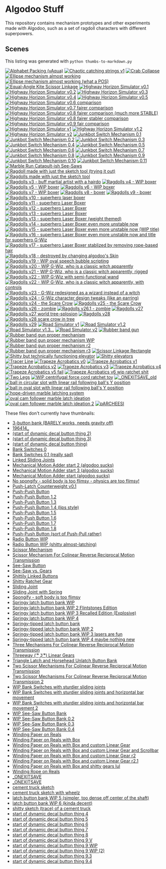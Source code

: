 # Algodoo Stuff

This repository contains mechanism prototypes and other experiments made with Algodoo, such as a set of ragdoll characters with different superpowers.

## Scenes

This listing was generated with `python thumbs-to-markdown.py`

[![Alphabet Packing (vAqua)](scenes/.algodoo_thumbs/Alphabet%20Packing%20%28vAqua%29.phz.png)](scenes/Alphabet%20Packing%20%28vAqua%29.phz)
[![Chaotic catching strings v1](scenes/.algodoo_thumbs/Chaotic%20catching%20strings%20v1.phz.png)](scenes/Chaotic%20catching%20strings%20v1.phz)
[![Crab Collapse](scenes/.algodoo_thumbs/Crab%20Collapse.phz.png)](scenes/Crab%20Collapse.phz)
[![Ellipse mechanism almost working](scenes/.algodoo_thumbs/Ellipse%20mechanism%20almost%20working.phz.png)](scenes/Ellipse%20mechanism%20almost%20working.phz)
[![Ellipse mechanism almost working (what a POS)](scenes/.algodoo_thumbs/Ellipse%20mechanism%20almost%20working%20%28what%20a%20POS%29.phz.png)](scenes/Ellipse%20mechanism%20almost%20working%20%28what%20a%20POS%29.phz)
[![Equal-Angle Kite Scissor Linkage](scenes/.algodoo_thumbs/Equal-Angle%20Kite%20Scissor%20Linkage.phz.png)](scenes/Equal-Angle%20Kite%20Scissor%20Linkage.phz)
[![Highway Horizon Simulator v0.1](scenes/.algodoo_thumbs/Highway%20Horizon%20Simulator%20v0.1.phz.png)](scenes/Highway%20Horizon%20Simulator%20v0.1.phz)
[![Highway Horizon Simulator v0.2](scenes/.algodoo_thumbs/Highway%20Horizon%20Simulator%20v0.2.phz.png)](scenes/Highway%20Horizon%20Simulator%20v0.2.phz)
[![Highway Horizon Simulator v0.3](scenes/.algodoo_thumbs/Highway%20Horizon%20Simulator%20v0.3.phz.png)](scenes/Highway%20Horizon%20Simulator%20v0.3.phz)
[![Highway Horizon Simulator v0.4](scenes/.algodoo_thumbs/Highway%20Horizon%20Simulator%20v0.4.phz.png)](scenes/Highway%20Horizon%20Simulator%20v0.4.phz)
[![Highway Horizon Simulator v0.5](scenes/.algodoo_thumbs/Highway%20Horizon%20Simulator%20v0.5.phz.png)](scenes/Highway%20Horizon%20Simulator%20v0.5.phz)
[![Highway Horizon Simulator v0.6 comparison](scenes/.algodoo_thumbs/Highway%20Horizon%20Simulator%20v0.6%20comparison.phz.png)](scenes/Highway%20Horizon%20Simulator%20v0.6%20comparison.phz)
[![Highway Horizon Simulator v0.7 fairer comparison](scenes/.algodoo_thumbs/Highway%20Horizon%20Simulator%20v0.7%20fairer%20comparison.phz.png)](scenes/Highway%20Horizon%20Simulator%20v0.7%20fairer%20comparison.phz)
[![Highway Horizon Simulator v0.8 fairer comparison (much more STABLE)](scenes/.algodoo_thumbs/Highway%20Horizon%20Simulator%20v0.8%20fairer%20comparison%20%28much%20more%20STABLE%29.phz.png)](scenes/Highway%20Horizon%20Simulator%20v0.8%20fairer%20comparison%20%28much%20more%20STABLE%29.phz)
[![Highway Horizon Simulator v0.8 fairer stabler comparison](scenes/.algodoo_thumbs/Highway%20Horizon%20Simulator%20v0.8%20fairer%20stabler%20comparison.phz.png)](scenes/Highway%20Horizon%20Simulator%20v0.8%20fairer%20stabler%20comparison.phz)
[![Highway Horizon Simulator v0.9 fair comparison](scenes/.algodoo_thumbs/Highway%20Horizon%20Simulator%20v0.9%20fair%20comparison.phz.png)](scenes/Highway%20Horizon%20Simulator%20v0.9%20fair%20comparison.phz)
[![Highway Horizon Simulator v1](scenes/.algodoo_thumbs/Highway%20Horizon%20Simulator%20v1.phz.png)](scenes/Highway%20Horizon%20Simulator%20v1.phz)
[![Highway Horizon Simulator v1.2](scenes/.algodoo_thumbs/Highway%20Horizon%20Simulator%20v1.2.phz.png)](scenes/Highway%20Horizon%20Simulator%20v1.2.phz)
[![Highway Horizon Simulator v2](scenes/.algodoo_thumbs/Highway%20Horizon%20Simulator%20v2.phz.png)](scenes/Highway%20Horizon%20Simulator%20v2.phz)
[![Junkbot Switch Mechanism 0.1](scenes/.algodoo_thumbs/Junkbot%20Switch%20Mechanism%200.1.phz.png)](scenes/Junkbot%20Switch%20Mechanism%200.1.phz)
[![Junkbot Switch Mechanism 0.2](scenes/.algodoo_thumbs/Junkbot%20Switch%20Mechanism%200.2.phz.png)](scenes/Junkbot%20Switch%20Mechanism%200.2.phz)
[![Junkbot Switch Mechanism 0.3](scenes/.algodoo_thumbs/Junkbot%20Switch%20Mechanism%200.3.phz.png)](scenes/Junkbot%20Switch%20Mechanism%200.3.phz)
[![Junkbot Switch Mechanism 0.4](scenes/.algodoo_thumbs/Junkbot%20Switch%20Mechanism%200.4.phz.png)](scenes/Junkbot%20Switch%20Mechanism%200.4.phz)
[![Junkbot Switch Mechanism 0.5](scenes/.algodoo_thumbs/Junkbot%20Switch%20Mechanism%200.5.phz.png)](scenes/Junkbot%20Switch%20Mechanism%200.5.phz)
[![Junkbot Switch Mechanism 0.6](scenes/.algodoo_thumbs/Junkbot%20Switch%20Mechanism%200.6.phz.png)](scenes/Junkbot%20Switch%20Mechanism%200.6.phz)
[![Junkbot Switch Mechanism 0.7](scenes/.algodoo_thumbs/Junkbot%20Switch%20Mechanism%200.7.phz.png)](scenes/Junkbot%20Switch%20Mechanism%200.7.phz)
[![Junkbot Switch Mechanism 0.8](scenes/.algodoo_thumbs/Junkbot%20Switch%20Mechanism%200.8.phz.png)](scenes/Junkbot%20Switch%20Mechanism%200.8.phz)
[![Junkbot Switch Mechanism 0.9](scenes/.algodoo_thumbs/Junkbot%20Switch%20Mechanism%200.9.phz.png)](scenes/Junkbot%20Switch%20Mechanism%200.9.phz)
[![Junkbot Switch Mechanism 0.10](scenes/.algodoo_thumbs/Junkbot%20Switch%20Mechanism%200.10.phz.png)](scenes/Junkbot%20Switch%20Mechanism%200.10.phz)
[![Junkbot Switch Mechanism 0.11](scenes/.algodoo_thumbs/Junkbot%20Switch%20Mechanism%200.11.phz.png)](scenes/Junkbot%20Switch%20Mechanism%200.11.phz)
[![Marble Run Catapult-ish See-Saws](scenes/.algodoo_thumbs/Marble%20Run%20Catapult-ish%20See-Saws.phz.png)](scenes/Marble%20Run%20Catapult-ish%20See-Saws.phz)
[![Ragdoll made with just the sketch tool (trying it out)](scenes/.algodoo_thumbs/Ragdoll%20made%20with%20just%20the%20sketch%20tool%20%28trying%20it%20out%29.phz.png)](scenes/Ragdolls/Ragdoll%20made%20with%20just%20the%20sketch%20tool%20%28trying%20it%20out%29.phz)
[![Ragdolls made with just the sketch tool](scenes/.algodoo_thumbs/Ragdolls%20made%20with%20just%20the%20sketch%20tool.phz.png)](scenes/Ragdolls/Ragdolls%20made%20with%20just%20the%20sketch%20tool.phz)
[![Ragdolls v3 - buff martial artist with a hairdo](scenes/.algodoo_thumbs/Ragdolls%20v3%20-%20buff%20martial%20artist%20with%20a%20hairdo.phz.png)](scenes/Ragdolls/Ragdolls%20v3%20-%20buff%20martial%20artist%20with%20a%20hairdo.phz)
[![Ragdolls v4 - WIP boxer](scenes/.algodoo_thumbs/Ragdolls%20v4%20-%20WIP%20boxer.phz.png)](scenes/Ragdolls/Ragdolls%20v4%20-%20WIP%20boxer.phz)
[![Ragdolls v5 - WIP boxer](scenes/.algodoo_thumbs/Ragdolls%20v5%20-%20WIP%20boxer.phz.png)](scenes/Ragdolls/Ragdolls%20v5%20-%20WIP%20boxer.phz)
[![Ragdolls v6 - WIP boxer](scenes/.algodoo_thumbs/Ragdolls%20v6%20-%20WIP%20boxer.phz.png)](scenes/Ragdolls/Ragdolls%20v6%20-%20WIP%20boxer.phz)
[![Ragdolls v7 - WIP boxer](scenes/.algodoo_thumbs/Ragdolls%20v7%20-%20WIP%20boxer.phz.png)](scenes/Ragdolls/Ragdolls%20v7%20-%20WIP%20boxer.phz)
[![Ragdolls v8 - boxer](scenes/.algodoo_thumbs/Ragdolls%20v8%20-%20boxer.phz.png)](scenes/Ragdolls/Ragdolls%20v8%20-%20boxer.phz)
[![Ragdolls v9 - boxer](scenes/.algodoo_thumbs/Ragdolls%20v9%20-%20boxer.phz.png)](scenes/Ragdolls/Ragdolls%20v9%20-%20boxer.phz)
[![Ragdolls v10 - superhero laser boxer](scenes/.algodoo_thumbs/Ragdolls%20v10%20-%20superhero%20laser%20boxer.phz.png)](scenes/Ragdolls/Ragdolls%20v10%20-%20superhero%20laser%20boxer.phz)
[![Ragdolls v11 - superhero Laser Boxer](scenes/.algodoo_thumbs/Ragdolls%20v11%20-%20superhero%20Laser%20Boxer.phz.png)](scenes/Ragdolls/Ragdolls%20v11%20-%20superhero%20Laser%20Boxer.phz)
[![Ragdolls v12 - superhero Laser Boxer](scenes/.algodoo_thumbs/Ragdolls%20v12%20-%20superhero%20Laser%20Boxer.phz.png)](scenes/Ragdolls/Ragdolls%20v12%20-%20superhero%20Laser%20Boxer.phz)
[![Ragdolls v13 - superhero Laser Boxer](scenes/.algodoo_thumbs/Ragdolls%20v13%20-%20superhero%20Laser%20Boxer.phz.png)](scenes/Ragdolls/Ragdolls%20v13%20-%20superhero%20Laser%20Boxer.phz)
[![Ragdolls v13 - superhero Laser Boxer (weight themed)](scenes/.algodoo_thumbs/Ragdolls%20v13%20-%20superhero%20Laser%20Boxer%20%28weight%20themed%29.phz.png)](scenes/Ragdolls/Ragdolls%20v13%20-%20superhero%20Laser%20Boxer%20%28weight%20themed%29.phz)
[![Ragdolls v14 - superhero Laser Boxer even more unstable now](scenes/.algodoo_thumbs/Ragdolls%20v14%20-%20superhero%20Laser%20Boxer%20even%20more%20unstable%20now.phz.png)](scenes/Ragdolls/Ragdolls%20v14%20-%20superhero%20Laser%20Boxer%20even%20more%20unstable%20now.phz)
[![Ragdolls v15 - superhero Laser Boxer even more unstable now (WIP title)](scenes/.algodoo_thumbs/Ragdolls%20v15%20-%20superhero%20Laser%20Boxer%20even%20more%20unstable%20now%20%28WIP%20title%29.phz.png)](scenes/Ragdolls/Ragdolls%20v15%20-%20superhero%20Laser%20Boxer%20even%20more%20unstable%20now%20%28WIP%20title%29.phz)
[![Ragdolls v16 - superhero Laser Boxer even more unstable now and title for superhero G-Wiz](scenes/.algodoo_thumbs/Ragdolls%20v16%20-%20superhero%20Laser%20Boxer%20even%20more%20unstable%20now%20and%20title%20for%20superhero%20G-Wiz.phz.png)](scenes/Ragdolls/Ragdolls%20v16%20-%20superhero%20Laser%20Boxer%20even%20more%20unstable%20now%20and%20title%20for%20superhero%20G-Wiz.phz)
[![Ragdolls v17 - superhero Laser Boxer stablized by removing rope-based hair](scenes/.algodoo_thumbs/Ragdolls%20v17%20-%20superhero%20Laser%20Boxer%20stablized%20by%20removing%20rope-based%20hair.phz.png)](scenes/Ragdolls/Ragdolls%20v17%20-%20superhero%20Laser%20Boxer%20stablized%20by%20removing%20rope-based%20hair.phz)
[![Ragdolls v18 - destroyed by changing algodoo's Skin](scenes/.algodoo_thumbs/Ragdolls%20v18%20-%20destroyed%20by%20changing%20algodoo%27s%20Skin.phz.png)](scenes/Ragdolls/Ragdolls%20v18%20-%20destroyed%20by%20changing%20algodoo%27s%20Skin.phz)
[![Ragdolls v19 - WIP oval speech bubble scripting](scenes/.algodoo_thumbs/Ragdolls%20v19%20-%20WIP%20oval%20speech%20bubble%20scripting.phz.png)](scenes/Ragdolls/Ragdolls%20v19%20-%20WIP%20oval%20speech%20bubble%20scripting.phz)
[![Ragdolls v20 - WIP G-Wiz, who is a classic witch apparently](scenes/.algodoo_thumbs/Ragdolls%20v20%20-%20WIP%20G-Wiz%2C%20who%20is%20a%20classic%20witch%20apparently.phz.png)](scenes/Ragdolls/Ragdolls%20v20%20-%20WIP%20G-Wiz%2C%20who%20is%20a%20classic%20witch%20apparently.phz)
[![Ragdolls v21 - WIP G-Wiz, who is a classic witch apparently, rigged](scenes/.algodoo_thumbs/Ragdolls%20v21%20-%20WIP%20G-Wiz%2C%20who%20is%20a%20classic%20witch%20apparently%2C%20rigged.phz.png)](scenes/Ragdolls/Ragdolls%20v21%20-%20WIP%20G-Wiz%2C%20who%20is%20a%20classic%20witch%20apparently%2C%20rigged.phz)
[![Ragdolls v22 - WIP G-Wiz with semi-functional wand](scenes/.algodoo_thumbs/Ragdolls%20v22%20-%20WIP%20G-Wiz%20with%20semi-functional%20wand.phz.png)](scenes/Ragdolls/Ragdolls%20v22%20-%20WIP%20G-Wiz%20with%20semi-functional%20wand.phz)
[![Ragdolls v22 - WIP G-Wiz, who is a classic witch apparently, with controls](scenes/.algodoo_thumbs/Ragdolls%20v22%20-%20WIP%20G-Wiz%2C%20who%20is%20a%20classic%20witch%20apparently%2C%20with%20controls.phz.png)](scenes/Ragdolls/Ragdolls%20v22%20-%20WIP%20G-Wiz%2C%20who%20is%20a%20classic%20witch%20apparently%2C%20with%20controls.phz)
[![Ragdolls v23 - G-Wiz redesigned as a wizard instead of a witch](scenes/.algodoo_thumbs/Ragdolls%20v23%20-%20G-Wiz%20redesigned%20as%20a%20wizard%20instead%20of%20a%20witch.phz.png)](scenes/Ragdolls/Ragdolls%20v23%20-%20G-Wiz%20redesigned%20as%20a%20wizard%20instead%20of%20a%20witch.phz)
[![Ragdolls v24 - G-Wiz character design tweaks (like an earring)](scenes/.algodoo_thumbs/Ragdolls%20v24%20-%20G-Wiz%20character%20design%20tweaks%20%28like%20an%20earring%29.phz.png)](scenes/Ragdolls/Ragdolls%20v24%20-%20G-Wiz%20character%20design%20tweaks%20%28like%20an%20earring%29.phz)
[![Ragdolls v24 - the Scare Crow](scenes/.algodoo_thumbs/Ragdolls%20v24%20-%20the%20Scare%20Crow.phz.png)](scenes/Ragdolls/Ragdolls%20v24%20-%20the%20Scare%20Crow.phz)
[![Ragdolls v25 - the Scare Crow](scenes/.algodoo_thumbs/Ragdolls%20v25%20-%20the%20Scare%20Crow.phz.png)](scenes/Ragdolls/Ragdolls%20v25%20-%20the%20Scare%20Crow.phz)
[![Ragdolls v26 - zombie](scenes/.algodoo_thumbs/Ragdolls%20v26%20-%20zombie.phz.png)](scenes/Ragdolls/Ragdolls%20v26%20-%20zombie.phz)
[![Ragdolls v26.1 - zombie](scenes/.algodoo_thumbs/Ragdolls%20v26.1%20-%20zombie.phz.png)](scenes/Ragdolls/Ragdolls%20v26.1%20-%20zombie.phz)
[![Ragdolls v27](scenes/.algodoo_thumbs/Ragdolls%20v27.phz.png)](scenes/Ragdolls/Ragdolls%20v27.phz)
[![Ragdolls v27 world tree-splosion](scenes/.algodoo_thumbs/Ragdolls%20v27%20world%20tree-splosion.phz.png)](scenes/Ragdolls/Ragdolls%20v27%20world%20tree-splosion.phz)
[![Ragdolls v28](scenes/.algodoo_thumbs/Ragdolls%20v28.phz.png)](scenes/Ragdolls/Ragdolls%20v28.phz)
[![Ragdolls v28 scare crow in tree](scenes/.algodoo_thumbs/Ragdolls%20v28%20scare%20crow%20in%20tree.phz.png)](scenes/Ragdolls/Ragdolls%20v28%20scare%20crow%20in%20tree.phz)    
[![Ragdolls v29](scenes/.algodoo_thumbs/Ragdolls%20v29.phz.png)](scenes/Ragdolls/Ragdolls%20v29.phz)
[![Road Simulator v1](scenes/.algodoo_thumbs/Road%20Simulator%20v1.phz.png)](scenes/Road%20Simulator%20v1.phz)
[![Road Simulator v1.2](scenes/.algodoo_thumbs/Road%20Simulator%20v1.2.phz.png)](scenes/Road%20Simulator%20v1.2.phz)
[![Road Simulator v1.3...](scenes/.algodoo_thumbs/Road%20Simulator%20v1.3....phz.png)](scenes/Road%20Simulator%20v1.3....phz)
[![Road Simulator v2](scenes/.algodoo_thumbs/Road%20Simulator%20v2.phz.png)](scenes/Road%20Simulator%20v2.phz)
[![Rubber band gun](scenes/.algodoo_thumbs/Rubber%20band%20gun.phz.png)](scenes/Rubber%20band%20gun.phz)
[![Rubber band gun proper mechanism](scenes/.algodoo_thumbs/Rubber%20band%20gun%20proper%20mechanism.phz.png)](scenes/Rubber%20band%20gun%20proper%20mechanism.phz)
[![Rubber band gun proper mechanism WIP](scenes/.algodoo_thumbs/Rubber%20band%20gun%20proper%20mechanism%20WIP.phz.png)](scenes/Rubber%20band%20gun%20proper%20mechanism%20WIP.phz)
[![Rubber band gun proper mechanism r2](scenes/.algodoo_thumbs/Rubber%20band%20gun%20proper%20mechanism%20r2.phz.png)](scenes/Rubber%20band%20gun%20proper%20mechanism%20r2.phz) 
[![Rubber band gun proper mechanism r3](scenes/.algodoo_thumbs/Rubber%20band%20gun%20proper%20mechanism%20r3.phz.png)](scenes/Rubber%20band%20gun%20proper%20mechanism%20r3.phz) 
[![Scissor Linkage Rectangle](scenes/.algodoo_thumbs/Scissor%20Linkage%20Rectangle.phz.png)](scenes/Scissor%20Linkage%20Rectangle.phz)
[![Shitty but technically functioning elevator](scenes/.algodoo_thumbs/Shitty%20but%20technically%20functioning%20elevator.phz.png)](scenes/Shitty%20but%20technically%20functioning%20elevator.phz)
[![Shitty elevators](scenes/.algodoo_thumbs/Shitty%20elevators.phz.png)](scenes/Shitty%20elevators.phz)
[![Tracer Line](scenes/.algodoo_thumbs/Tracer%20Line.phz.png)](scenes/Tracer%20Line.phz)
[![Trapeze Acrobatics v0](scenes/.algodoo_thumbs/Trapeze%20Acrobatics%20v0.phz.png)](scenes/Trapeze%20Acrobatics%20v0.phz)
[![Trapeze Acrobatics v1](scenes/.algodoo_thumbs/Trapeze%20Acrobatics%20v1.phz.png)](scenes/Trapeze%20Acrobatics%20v1.phz)
[![Trapeze Acrobatics v2](scenes/.algodoo_thumbs/Trapeze%20Acrobatics%20v2.phz.png)](scenes/Trapeze%20Acrobatics%20v2.phz)
[![Trapeze Acrobatics v3](scenes/.algodoo_thumbs/Trapeze%20Acrobatics%20v3.phz.png)](scenes/Trapeze%20Acrobatics%20v3.phz)
[![Trapeze Acrobatics v4](scenes/.algodoo_thumbs/Trapeze%20Acrobatics%20v4.phz.png)](scenes/Trapeze%20Acrobatics%20v4.phz)
[![Trapeze Acrobatics v5 fail](scenes/.algodoo_thumbs/Trapeze%20Acrobatics%20v5%20fail.phz.png)](scenes/Trapeze%20Acrobatics%20v5%20fail.phz)
[![Trapeze Acrobatics v6 wip ratchet shit](scenes/.algodoo_thumbs/Trapeze%20Acrobatics%20v6%20wip%20ratchet%20shit.phz.png)](scenes/Trapeze%20Acrobatics%20v6%20wip%20ratchet%20shit.phz)
[![Two Legs](scenes/.algodoo_thumbs/Two%20Legs.phz.png)](scenes/Two%20Legs.phz)
[![WIP centrifugal force cord ratchet toy](scenes/.algodoo_thumbs/WIP%20centrifugal%20force%20cord%20ratchet%20toy.phz.png)](scenes/WIP%20centrifugal%20force%20cord%20ratchet%20toy.phz)
[![_ONEXITSAVE_old](scenes/.algodoo_thumbs/_ONEXITSAVE_old.phz.png)](scenes/_ONEXITSAVE_old.phz)
[![ball in circular slot with linear rail following ball's Y position](scenes/.algodoo_thumbs/ball%20in%20circular%20slot%20with%20linear%20rail%20following%20ball%27s%20Y%20position.phz.png)](scenes/ball%20in%20circular%20slot%20with%20linear%20rail%20following%20ball%27s%20Y%20position.phz)
[![ball in oval slot with linear rail following ball's Y position](scenes/.algodoo_thumbs/ball%20in%20oval%20slot%20with%20linear%20rail%20following%20ball%27s%20Y%20position.phz.png)](scenes/ball%20in%20oval%20slot%20with%20linear%20rail%20following%20ball%27s%20Y%20position.phz)
[![hope-driven marble latching system](scenes/.algodoo_thumbs/hope-driven%20marble%20latching%20system.phz.png)](scenes/hope-driven%20marble%20latching%20system.phz)
[![oval cam follower marble latch ideation](scenes/.algodoo_thumbs/oval%20cam%20follower%20marble%20latch%20ideation.phz.png)](scenes/oval%20cam%20follower%20marble%20latch%20ideation.phz)
[![oval cam follower marble latch ideation 2](scenes/.algodoo_thumbs/oval%20cam%20follower%20marble%20latch%20ideation%202.phz.png)](scenes/oval%20cam%20follower%20marble%20latch%20ideation%202.phz)
[![pARCHEESI](scenes/.algodoo_thumbs/pARCHEESI.phz.png)](scenes/pARCHEESI.phz)

These files don't currently have thumbnails:

- [3-button bank (BARELY works, needs gravity off)](scenes/Paint%20IRL%20%28and%20maybe%20other%20things%29/3-button%20bank%20%28BARELY%20works%2C%20needs%20gravity%20off%29.phz)
- [196414_](scenes/Recovered%20From%20Harddrive%20Backup/downloads/196414_.phz)
- [(start of dynamic decal button thing 2)](scenes/Recovered%20From%20Harddrive%20Backup/%28start%20of%20dynamic%20decal%20button%20thing%202%29.phz)
- [(start of dynamic decal button thing 3)](scenes/Recovered%20From%20Harddrive%20Backup/%28start%20of%20dynamic%20decal%20button%20thing%203%29.phz)
- [(start of dynamic decal button thing)](scenes/Recovered%20From%20Harddrive%20Backup/%28start%20of%20dynamic%20decal%20button%20thing%29.phz)
- [Bank Switches 0](scenes/Paint%20IRL%20%28and%20maybe%20other%20things%29/Bank%20Switches%200.phz)
- [Bank Switches 0.1 (really sad)](scenes/Paint%20IRL%20%28and%20maybe%20other%20things%29/Bank%20Switches%200.1%20%28really%20sad%29.phz)
- [Linked Sliding Joints](scenes/Paint%20IRL%20%28and%20maybe%20other%20things%29/Linked%20Sliding%20Joints.phz)
- [Mechanical Motion Adder start 2 (algodoo sucks)](scenes/Recovered%20From%20Harddrive%20Backup/Mechanical%20Motion%20Adder%20start%202%20%28algodoo%20sucks%29.phz)
- [Mechanical Motion Adder start 3 (algodoo sucks)](scenes/Recovered%20From%20Harddrive%20Backup/Mechanical%20Motion%20Adder%20start%203%20%28algodoo%20sucks%29.phz)
- [Mechanical Motion Adder start (algodoo sucks)](scenes/Recovered%20From%20Harddrive%20Backup/Mechanical%20Motion%20Adder%20start%20%28algodoo%20sucks%29.phz)
- [No spongify - solid body is too flimsy - physics are too flimsy!](scenes/Paint%20IRL%20%28and%20maybe%20other%20things%29/No%20spongify%20-%20solid%20body%20is%20too%20flimsy%20-%20physics%20are%20too%20flimsy%21.phz)
- [Push-Latch Counterweight v0.1](scenes/Push-Latch%20Counterweight%20v0.1.phz)
- [Push-Push Button](scenes/Paint%20IRL%20%28and%20maybe%20other%20things%29/Push-Push%20Button.phz)
- [Push-Push Button 1.2](scenes/Paint%20IRL%20%28and%20maybe%20other%20things%29/Push-Push%20Button%201.2.phz)
- [Push-Push Button 1.3](scenes/Paint%20IRL%20%28and%20maybe%20other%20things%29/Push-Push%20Button%201.3.phz)
- [Push-Push Button 1.4 (lips style)](scenes/Paint%20IRL%20%28and%20maybe%20other%20things%29/Push-Push%20Button%201.4%20%28lips%20style%29.phz)
- [Push-Push Button 1.5](scenes/Paint%20IRL%20%28and%20maybe%20other%20things%29/Push-Push%20Button%201.5.phz)
- [Push-Push Button 1.6](scenes/Paint%20IRL%20%28and%20maybe%20other%20things%29/Push-Push%20Button%201.6.phz)
- [Push-Push Button 1.7](scenes/Paint%20IRL%20%28and%20maybe%20other%20things%29/Push-Push%20Button%201.7.phz)
- [Push-Push Button 1.8](scenes/Paint%20IRL%20%28and%20maybe%20other%20things%29/Push-Push%20Button%201.8.phz)
- [Push-Push Button (sort of Push-Pull rather)](scenes/Paint%20IRL%20%28and%20maybe%20other%20things%29/Push-Push%20Button%20%28sort%20of%20Push-Pull%20rather%29.phz)
- [Radio Button WIP](scenes/Recovered%20From%20Harddrive%20Backup/Radio%20Button%20WIP.phz)
- [Radio Button WIP (shitty almost-latching)](scenes/Recovered%20From%20Harddrive%20Backup/Radio%20Button%20WIP%20%28shitty%20almost-latching%29.phz)
- [Scissor Mechanism](scenes/Paint%20IRL%20%28and%20maybe%20other%20things%29/Scissor%20Mechanism.phz)
- [Scissor Mechanism For Colinear Reverse Reciprocal Motion Transmission](scenes/Paint%20IRL%20%28and%20maybe%20other%20things%29/Scissor%20Mechanism%20For%20Colinear%20Reverse%20Reciprocal%20Motion%20Transmission.phz)
- [See-Saw Button](scenes/Paint%20IRL%20%28and%20maybe%20other%20things%29/See-Saw%20Button.phz)
- [See-Saw vs. Gears](scenes/Paint%20IRL%20%28and%20maybe%20other%20things%29/See-Saw%20vs.%20Gears.phz)
- [Shittily Linked Buttons](scenes/Paint%20IRL%20%28and%20maybe%20other%20things%29/Shittily%20Linked%20Buttons.phz)
- [Shitty Ratchet Gear](scenes/Recovered%20From%20Harddrive%20Backup/Shitty%20Ratchet%20Gear.phz)
- [Sliding Joint](scenes/Paint%20IRL%20%28and%20maybe%20other%20things%29/Sliding%20Joint.phz)
- [Sliding Joint with Spring](scenes/Paint%20IRL%20%28and%20maybe%20other%20things%29/Sliding%20Joint%20with%20Spring.phz)
- [Spongify - soft body is too flimsy](scenes/Paint%20IRL%20%28and%20maybe%20other%20things%29/Spongify%20-%20soft%20body%20is%20too%20flimsy.phz)
- [Springy latch button bank WIP](scenes/Paint%20IRL%20%28and%20maybe%20other%20things%29/Springy%20latch%20button%20bank%20WIP.phz)
- [Springy latch button bank WIP 2 Flintstones Edition](scenes/Paint%20IRL%20%28and%20maybe%20other%20things%29/Springy%20latch%20button%20bank%20WIP%202%20Flintstones%20Edition.phz)
- [Springy latch button bank WIP 3 Recalled Edition (Explosive)](scenes/Paint%20IRL%20%28and%20maybe%20other%20things%29/Springy%20latch%20button%20bank%20WIP%203%20Recalled%20Edition%20%28Explosive%29.phz)
- [Springy latch button bank WIP 4](scenes/Paint%20IRL%20%28and%20maybe%20other%20things%29/Springy%20latch%20button%20bank%20WIP%204.phz)
- [Springy-tipped latch button bank](scenes/Paint%20IRL%20%28and%20maybe%20other%20things%29/Springy-tipped%20latch%20button%20bank.phz)
- [Springy-tipped latch button bank WIP 2](scenes/Paint%20IRL%20%28and%20maybe%20other%20things%29/Springy-tipped%20latch%20button%20bank%20WIP%202.phz)
- [Springy-tipped latch button bank WIP 3 lasers are fun](scenes/Paint%20IRL%20%28and%20maybe%20other%20things%29/Springy-tipped%20latch%20button%20bank%20WIP%203%20lasers%20are%20fun.phz)
- [Springy-tipped latch button bank WIP 4 maybe nothing new](scenes/Paint%20IRL%20%28and%20maybe%20other%20things%29/Springy-tipped%20latch%20button%20bank%20WIP%204%20maybe%20nothing%20new.phz)
- [Three Mechanisms For Colinear Reverse Reciprocal Motion Transmission](scenes/Paint%20IRL%20%28and%20maybe%20other%20things%29/Three%20Mechanisms%20For%20Colinear%20Reverse%20Reciprocal%20Motion%20Transmission.phz)
- [Threeway ( ͡° ͜ʖ ͡°) Linear Gears](scenes/Paint%20IRL%20%28and%20maybe%20other%20things%29/Threeway%20%28%20%CD%A1%C2%B0%20%CD%9C%CA%96%20%CD%A1%C2%B0%29%20Linear%20Gears.phz)
- [Triangle Latch and Horsehead Unlatch Button Bank](scenes/Paint%20IRL%20%28and%20maybe%20other%20things%29/Triangle%20Latch%20and%20Horsehead%20Unlatch%20Button%20Bank.phz)   
- [Two Scissor Mechanisms For Colinear Reverse Reciprocal Motion Transmission](scenes/Paint%20IRL%20%28and%20maybe%20other%20things%29/Two%20Scissor%20Mechanisms%20For%20Colinear%20Reverse%20Reciprocal%20Motion%20Transmission.phz)
- [Two Scissor Mechanisms For Colinear Reverse Reciprocal Motion Transmission 2](scenes/Paint%20IRL%20%28and%20maybe%20other%20things%29/Two%20Scissor%20Mechanisms%20For%20Colinear%20Reverse%20Reciprocal%20Motion%20Transmission%202.phz)
- [WIP Bank Switches with sturdier sliding joints](scenes/Paint%20IRL%20%28and%20maybe%20other%20things%29/WIP%20Bank%20Switches%20with%20sturdier%20sliding%20joints.phz)       
- [WIP Bank Switches with sturdier sliding joints and horizontal bar movement](scenes/Paint%20IRL%20%28and%20maybe%20other%20things%29/WIP%20Bank%20Switches%20with%20sturdier%20sliding%20joints%20and%20horizontal%20bar%20movement.phz)
- [WIP Bank Switches with sturdier sliding joints and horizontal bar movement 2](scenes/Paint%20IRL%20%28and%20maybe%20other%20things%29/WIP%20Bank%20Switches%20with%20sturdier%20sliding%20joints%20and%20horizontal%20bar%20movement%202.phz)
- [WIP See-Saw Button Bank](scenes/Paint%20IRL%20%28and%20maybe%20other%20things%29/WIP%20See-Saw%20Button%20Bank.phz)
- [WIP See-Saw Button Bank 0.2](scenes/Paint%20IRL%20%28and%20maybe%20other%20things%29/WIP%20See-Saw%20Button%20Bank%200.2.phz)
- [WIP See-Saw Button Bank 0.3](scenes/Paint%20IRL%20%28and%20maybe%20other%20things%29/WIP%20See-Saw%20Button%20Bank%200.3.phz)
- [WIP See-Saw Button Bank 0.4](scenes/Paint%20IRL%20%28and%20maybe%20other%20things%29/WIP%20See-Saw%20Button%20Bank%200.4.phz)
- [Winding Paper on Reals](scenes/Recovered%20From%20Harddrive%20Backup/Winding%20Paper%20on%20Reals.phz)
- [Winding Paper on Reals with Box](scenes/Recovered%20From%20Harddrive%20Backup/Winding%20Paper%20on%20Reals%20with%20Box.phz)
- [Winding Paper on Reals with Box and custom Linear Gear](scenes/Recovered%20From%20Harddrive%20Backup/Winding%20Paper%20on%20Reals%20with%20Box%20and%20custom%20Linear%20Gear.phz)
- [Winding Paper on Reals with Box and custom Linear Gear and Scrollbar](scenes/Recovered%20From%20Harddrive%20Backup/Winding%20Paper%20on%20Reals%20with%20Box%20and%20custom%20Linear%20Gear%20and%20Scrollbar.phz)
- [Winding Paper on Reals with Box and custom Linear Gear r2](scenes/Recovered%20From%20Harddrive%20Backup/Winding%20Paper%20on%20Reals%20with%20Box%20and%20custom%20Linear%20Gear%20r2.phz)
- [Winding Paper on Reals with Box and custom Linear Gear r2.1](scenes/Recovered%20From%20Harddrive%20Backup/Winding%20Paper%20on%20Reals%20with%20Box%20and%20custom%20Linear%20Gear%20r2.1.phz)
- [Winding Paper on Reals with Box and shitty gears lul](scenes/Recovered%20From%20Harddrive%20Backup/Winding%20Paper%20on%20Reals%20with%20Box%20and%20shitty%20gears%20lul.phz)
- [Winding Rope on Reals](scenes/Recovered%20From%20Harddrive%20Backup/Winding%20Rope%20on%20Reals.phz)
- [_ONEXITSAVE](scenes/_ONEXITSAVE.phz)
- [_ONEXITSAVE](scenes/Recovered%20From%20Harddrive%20Backup/_ONEXITSAVE.phz)
- [cement truck sketch](scenes/Recovered%20From%20Harddrive%20Backup/cement%20truck%20sketch.phz)
- [cement truck sketch with wheelz](scenes/Recovered%20From%20Harddrive%20Backup/cement%20truck%20sketch%20with%20wheelz.phz)
- [latch button bank WIP 5 (simpler, too dense off center of the shaft)](scenes/Paint%20IRL%20%28and%20maybe%20other%20things%29/latch%20button%20bank%20WIP%205%20%28simpler%2C%20too%20dense%20off%20center%20of%20the%20shaft%29.phz)
- [latch button bank WIP 6 (kinda decent)](scenes/Paint%20IRL%20%28and%20maybe%20other%20things%29/latch%20button%20bank%20WIP%206%20%28kinda%20decent%29.phz)
- [shitty sketch (trace) of a cement truck](scenes/Recovered%20From%20Harddrive%20Backup/shitty%20sketch%20%28trace%29%20of%20a%20cement%20truck.phz)
- [start of dynamic decal button thing 4](scenes/Recovered%20From%20Harddrive%20Backup/start%20of%20dynamic%20decal%20button%20thing%204.phz)
- [start of dynamic decal button thing 5](scenes/Recovered%20From%20Harddrive%20Backup/start%20of%20dynamic%20decal%20button%20thing%205.phz)
- [start of dynamic decal button thing 6](scenes/Recovered%20From%20Harddrive%20Backup/start%20of%20dynamic%20decal%20button%20thing%206.phz)
- [start of dynamic decal button thing 7](scenes/Recovered%20From%20Harddrive%20Backup/start%20of%20dynamic%20decal%20button%20thing%207.phz)
- [start of dynamic decal button thing 8](scenes/Recovered%20From%20Harddrive%20Backup/start%20of%20dynamic%20decal%20button%20thing%208.phz)
- [start of dynamic decal button thing 9 V](scenes/Recovered%20From%20Harddrive%20Backup/start%20of%20dynamic%20decal%20button%20thing%209%20V.phz)
- [start of dynamic decal button thing 9 WIP](scenes/Recovered%20From%20Harddrive%20Backup/start%20of%20dynamic%20decal%20button%20thing%209%20WIP.phz)
- [start of dynamic decal button thing 9 WIP (2)](scenes/Recovered%20From%20Harddrive%20Backup/start%20of%20dynamic%20decal%20button%20thing%209%20WIP%20%282%29.phz)
- [start of dynamic decal button thing 9.3](scenes/Recovered%20From%20Harddrive%20Backup/start%20of%20dynamic%20decal%20button%20thing%209.3.phz)
- [start of dynamic decal button thing 9.4](scenes/Recovered%20From%20Harddrive%20Backup/start%20of%20dynamic%20decal%20button%20thing%209.4.phz)

